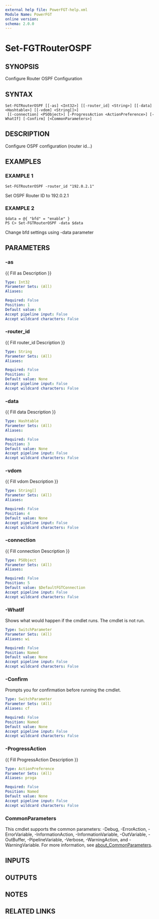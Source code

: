 ```yaml
---
external help file: PowerFGT-help.xml
Module Name: PowerFGT
online version:
schema: 2.0.0
---
```


# Set-FGTRouterOSPF

## SYNOPSIS
Configure Router OSPF Configuration

## SYNTAX

```
Set-FGTRouterOSPF [[-as] <Int32>] [[-router_id] <String>] [[-data] <Hashtable>] [[-vdom] <String[]>]
 [[-connection] <PSObject>] [-ProgressAction <ActionPreference>] [-WhatIf] [-Confirm] [<CommonParameters>]
```

## DESCRIPTION
Configure OSPF configuration (router id...)

## EXAMPLES

### EXAMPLE 1
```
Set-FGTRouterOSPF -router_id "192.0.2.1"
```

Set OSPF Router ID to 192.0.2.1

### EXAMPLE 2
```
$data = @{ "bfd" = "enable" }
PS C> Set-FGTRouterOSPF -data $data
```

Change bfd settings using -data parameter

## PARAMETERS

### -as
{{ Fill as Description }}

```yaml
Type: Int32
Parameter Sets: (All)
Aliases:

Required: False
Position: 1
Default value: 0
Accept pipeline input: False
Accept wildcard characters: False
```

### -router_id
{{ Fill router_id Description }}

```yaml
Type: String
Parameter Sets: (All)
Aliases:

Required: False
Position: 2
Default value: None
Accept pipeline input: False
Accept wildcard characters: False
```

### -data
{{ Fill data Description }}

```yaml
Type: Hashtable
Parameter Sets: (All)
Aliases:

Required: False
Position: 3
Default value: None
Accept pipeline input: False
Accept wildcard characters: False
```

### -vdom
{{ Fill vdom Description }}

```yaml
Type: String[]
Parameter Sets: (All)
Aliases:

Required: False
Position: 4
Default value: None
Accept pipeline input: False
Accept wildcard characters: False
```

### -connection
{{ Fill connection Description }}

```yaml
Type: PSObject
Parameter Sets: (All)
Aliases:

Required: False
Position: 5
Default value: $DefaultFGTConnection
Accept pipeline input: False
Accept wildcard characters: False
```

### -WhatIf
Shows what would happen if the cmdlet runs.
The cmdlet is not run.

```yaml
Type: SwitchParameter
Parameter Sets: (All)
Aliases: wi

Required: False
Position: Named
Default value: None
Accept pipeline input: False
Accept wildcard characters: False
```

### -Confirm
Prompts you for confirmation before running the cmdlet.

```yaml
Type: SwitchParameter
Parameter Sets: (All)
Aliases: cf

Required: False
Position: Named
Default value: None
Accept pipeline input: False
Accept wildcard characters: False
```

### -ProgressAction
{{ Fill ProgressAction Description }}

```yaml
Type: ActionPreference
Parameter Sets: (All)
Aliases: proga

Required: False
Position: Named
Default value: None
Accept pipeline input: False
Accept wildcard characters: False
```

### CommonParameters
This cmdlet supports the common parameters: -Debug, -ErrorAction, -ErrorVariable, -InformationAction, -InformationVariable, -OutVariable, -OutBuffer, -PipelineVariable, -Verbose, -WarningAction, and -WarningVariable. For more information, see [about_CommonParameters](http://go.microsoft.com/fwlink/?LinkID=113216).

## INPUTS

## OUTPUTS

## NOTES

## RELATED LINKS
